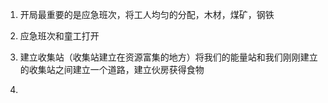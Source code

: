 1. 开局最重要的是应急班次，将工人均匀的分配，木材，煤矿，钢铁

2. 应急班次和童工打开

3. 建立收集站（收集站建立在资源富集的地方）将我们的能量站和我们刚刚建立的收集站之间建立一个道路，建立伙房获得食物

4. 
